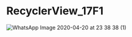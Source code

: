 # RecyclerView_17F1
![WhatsApp Image 2020-04-20 at 23 38 38 (1)](https://user-images.githubusercontent.com/37465900/79777447-7a96f000-8361-11ea-9906-4681b456cd20.jpeg)

